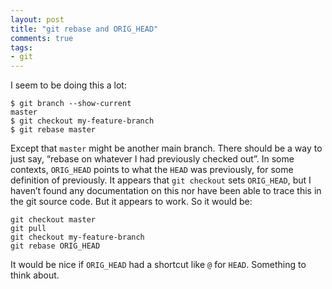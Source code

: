 ```yaml
---
layout: post
title: "git rebase and ORIG_HEAD"
comments: true
tags:
- git
---
```


I seem to be doing this a lot:

	$ git branch --show-current
	master
	$ git checkout my-feature-branch
	$ git rebase master

Except that `master` might be another main branch.  There should be a
way to just say, “rebase on whatever I had previously checked out”.
In some contexts, `ORIG_HEAD` points to what the `HEAD` was
previously, for some definition of previously.  It appears that `git
checkout` sets `ORIG_HEAD`, but I haven’t found any documentation on
this nor have been able to trace this in the git source code.  But it
appears to work.  So it would be:

	git checkout master
	git pull
	git checkout my-feature-branch
	git rebase ORIG_HEAD

It would be nice if `ORIG_HEAD` had a shortcut like `@` for `HEAD`.
Something to think about.
